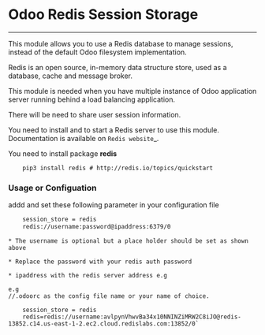 # Odoo Redis Session Storage
------------------------------

This module allows you to use a Redis database to manage sessions, instead of the default Odoo filesystem implementation.

Redis is an open source, in-memory data structure store, used as a database, cache and message broker.

This module is needed when you have multiple instance of Odoo application server running behind a load balancing application.

There will be need to share user session information.

You need to install and to start a Redis server to use this module.
Documentation is available on `Redis website`_.

You need to install package **redis**
```
    pip3 install redis # http://redis.io/topics/quickstart
```

### Usage or Configuation

addd and set these following parameter in your configuration file
```bash
    session_store = redis
    redis://username:password@ipaddress:6379/0 
```
    * The username is optional but a place holder should be set as shown above

    * Replace the password with your redis auth password

    * ipaddress with the redis server address e.g

```
e.g
//.odoorc as the config file name or your name of choice.

    session_store = redis
    redis=redis://username:avlpynVhwvBa34x10NNINZiMRW2C8iJO@redis-13852.c14.us-east-1-2.ec2.cloud.redislabs.com:13852/0`
```
